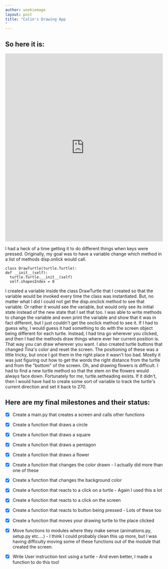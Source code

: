 ```yaml
---
author: wookiemage
layout: post
title: "Colin's Drawing App
"
---
```

##  So here it is:
  <iframe src="https://trinket.io/embed/python/8c362a2928" width="100%" height="600" frameborder="0" marginwidth="0" marginheight="0" allowfullscreen></iframe>
  
  I had a heck of a time getting it to do different things when keys were pressed. Originally, my goal was to have a variable change which method in a list of methods disp.onlick would call.
  ```
  class DrawTurtle(turtle.Turtle):
  def __init__(self):
    turtle.Turtle.__init__(self)
    self.shapesIndex = 0
  ```
  I created a variable inside the class DrawTurtle that I created so that the variable would be invoked every time the class was instantiated. But, no matter what I did I could not get the disp.onclick method to see that variable. Or rather it would see the variable, but would only see its initial state instead of the new state that I set that too. I was able to write methods to change the variable and even print the variable and show that it was in fact different, but I just couldn\'t get the onclick method to see it.
  If I had to guess why, I would guess it had something to do with the screen object being different for each turtle. 
  Instead, I had tina go wherever you clicked, and then I had the methods draw things where ever her current position is. That way you can draw wherever you want.
  I also created turtle buttons that changed Tina\'s color and reset the screen. The positioning of these was a little tricky, but once I got them in the right place it wasn\'t too bad. Mostly it was just figuring out how to get the words the right distance from the turtle and from the "bottom" of the screen.
  Oh, and drawing flowers is difficult. I had to find a new turtle method so that the stem on the flowers would always face down. Fortunately for me, turtle.setheading exists. If it didn\'t, then I would have had to create some sort of variable to track the turtle\'s current direction and set it back to 270.
  
##  Here are my final milestones and their status:
  
  - [x] Create a main.py that creates a screen and calls other functions

  - [x] Create a function that draws a circle

  - [x] Create a function that draws a square

  - [x] Create a function that draws a pentagon

  - [x] Create a function that draws a flower

  - [x] Create a function that changes the color drawn - I actually did more than one of these

  - [x] Create a function that changes the background color

  - [x] Create a function that reacts to a click on a turtle - Again I used this a lot

  - [x] Create a function that reacts to a click on the screen

  - [x] Create a function that reacts to button being pressed - Lots of these too

  - [x] Create a function that moves your drawing turtle to the place clicked

  - [x] Move functions to modules where they make sense (animations.py, setup.py etc....) - I think I could probably clean this up more, but I was having difficulty moving some of these functions out of the module that created the screen.
  
  - [x] Write User instruction text using a turtle - And even better, I made a function to do this too!
